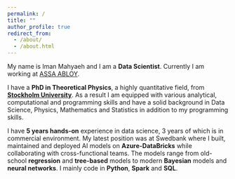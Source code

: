 ```yaml
---
permalink: /
title: ""
author_profile: true
redirect_from: 
  - /about/
  - /about.html
---
```


My name is Iman Mahyaeh and I am a **Data Scientist**. Currently I am working at [ASSA ABLOY](https://www.assaabloy.com/group/sv).

I have a **PhD in Theoretical Physics**, a highly quantitative field, from [**Stockholm University**](https://www.su.se/department-of-physics/). As a result I am equipped with various analytical, computational and programming skills and have a solid background in Data Science, Physics, Mathematics and Statistics in addition to my programming skills.

I have **5 years hands-on** experience in data science, 3 years of which is in commercial environment. My latest position was at Swedbank where I built, maintained and deployed AI models on **Azure-DataBricks** while collaborating with cross-functional teams. The models range from old-school **regression** and **tree-based** models to modern **Bayesian** models and **neural networks**. I mainly code in **Python**, **Spark** and **SQL**.  

